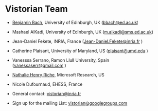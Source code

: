 # Vistorian Team
* [Benjamin Bach](http://benjbach.me), University of Edinburgh, UK (bbach@ed.ac.uk)
* Mashael AlKadi, University of Edinburgh, UK (m.alkadi@sms.ed.ac.uk)
* Jean-Daniel Fekete, INRIA, France (Jean-Daniel.Fekete@inria.fr )
* Catherine Plaisant, University of Maryland, US (plaisant@umd.edu )
* Vanesssa Serrano, Ramon Llull University, Spain (vanessaserr@gmail.com )
* [Nathalie Henry Riche](https://www.microsoft.com/en-us/research/people/nath/), Microsoft Research, US
* Nicole Dufournaud, EHESS, France

* General contact: [vistorian@inria.fr](vistorian@inria.fr)
* Sign up for the mailing List: [vistorian@googlegroups.com](https://groups.google.com/forum/#!forum/vistorian/join)
